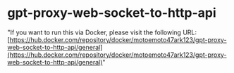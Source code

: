 # gpt-proxy-web-socket-to-http-api

"If you want to run this via Docker, please visit the following URL: [https://hub.docker.com/repository/docker/motoemoto47ark123/gpt-proxy-web-socket-to-http-api/general](https://hub.docker.com/repository/docker/motoemoto47ark123/gpt-proxy-web-socket-to-http-api/general)"

